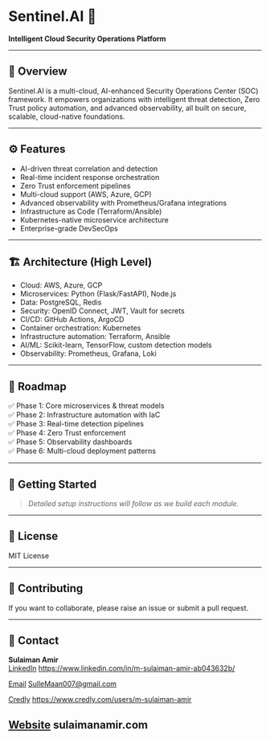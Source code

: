 # Sentinel.AI 🚀

**Intelligent Cloud Security Operations Platform**

---

## 🌟 Overview

Sentinel.AI is a multi-cloud, AI-enhanced Security Operations Center (SOC) framework. It empowers organizations with intelligent threat detection, Zero Trust policy automation, and advanced observability, all built on secure, scalable, cloud-native foundations.

---

## ⚙️ Features

- AI-driven threat correlation and detection
- Real-time incident response orchestration
- Zero Trust enforcement pipelines
- Multi-cloud support (AWS, Azure, GCP)
- Advanced observability with Prometheus/Grafana integrations
- Infrastructure as Code (Terraform/Ansible)
- Kubernetes-native microservice architecture
- Enterprise-grade DevSecOps

---

## 🏗️ Architecture (High Level)

- Cloud: AWS, Azure, GCP
- Microservices: Python (Flask/FastAPI), Node.js
- Data: PostgreSQL, Redis
- Security: OpenID Connect, JWT, Vault for secrets
- CI/CD: GitHub Actions, ArgoCD
- Container orchestration: Kubernetes
- Infrastructure automation: Terraform, Ansible
- AI/ML: Scikit-learn, TensorFlow, custom detection models
- Observability: Prometheus, Grafana, Loki

---

## 🎯 Roadmap

✅ Phase 1: Core microservices & threat models  
✅ Phase 2: Infrastructure automation with IaC  
✅ Phase 3: Real-time detection pipelines  
✅ Phase 4: Zero Trust enforcement  
✅ Phase 5: Observability dashboards  
✅ Phase 6: Multi-cloud deployment patterns

---

## 🧩 Getting Started

> _Detailed setup instructions will follow as we build each module._

---

## 📄 License

MIT License

---

## 🤝 Contributing

If you want to collaborate, please raise an issue or submit a pull request.

---

## 🔗 Contact

**Sulaiman Amir**  
[LinkedIn](#) 
https://www.linkedin.com/in/m-sulaiman-amir-ab043632b/

[Email](#)
SulleMaan007@gmail.com

[Credly](#)
https://www.credly.com/users/m-sulaiman-amir

[Website](#)
sulaimanamir.com
---
